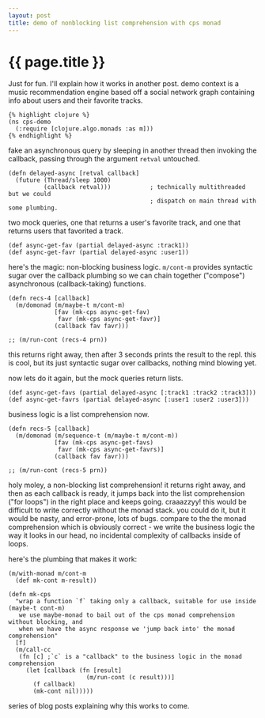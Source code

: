 ```yaml
---
layout: post
title: demo of nonblocking list comprehension with cps monad
---
```


# {{ page.title }}

Just for fun. I'll explain how it works in another post. demo context is a music recommendation engine based off a social network graph containing info about users and their favorite tracks.

    {% highlight clojure %}
    (ns cps-demo
      (:require [clojure.algo.monads :as m]))
    {% endhighlight %}

fake an asynchronous query by sleeping in another thread then invoking the callback, passing through the argument `retval` untouched.

    (defn delayed-async [retval callback]
      (future (Thread/sleep 1000)
              (callback retval)))           ; technically multithreaded but we could
                                            ; dispatch on main thread with some plumbing.

two mock queries, one that returns a user's favorite track, and one that returns users that favorited a track.

    (def async-get-fav (partial delayed-async :track1))
    (def async-get-favr (partial delayed-async :user1))

here's the magic: non-blocking business logic. `m/cont-m` provides syntactic sugar over the callback plumbing so we can chain together ("compose") asynchronous (callback-taking) functions.

    (defn recs-4 [callback]
      (m/domonad (m/maybe-t m/cont-m)
                 [fav (mk-cps async-get-fav)
                  favr (mk-cps async-get-favr)]
                 (callback fav favr)))

    ;; (m/run-cont (recs-4 prn))

this returns right away, then after 3 seconds prints the result to the repl. this is cool, but its just syntactic sugar over callbacks, nothing mind blowing yet.

now lets do it again, but the mock queries return lists.

    (def async-get-favs (partial delayed-async [:track1 :track2 :track3]))
    (def async-get-favrs (partial delayed-async [:user1 :user2 :user3]))

business logic is a list comprehension now.

    (defn recs-5 [callback]
      (m/domonad (m/sequence-t (m/maybe-t m/cont-m))
                 [fav (mk-cps async-get-favs)
                  favr (mk-cps async-get-favrs)]
                 (callback fav favr)))

    ;; (m/run-cont (recs-5 prn))

holy moley, a non-blocking list comprehension! it returns right away, and then as each callback is ready, it jumps back into the list comprehension ("for loops") in the right place and keeps going. craaazzyy! this would be difficult to write correctly without the monad stack. you could do it, but it would be nasty, and error-prone, lots of bugs. compare to the the monad comprehension which is obviously correct - we write the business logic the way it looks in our head, no incidental complexity of callbacks inside of loops.

here's the plumbing that makes it work:

    (m/with-monad m/cont-m
      (def mk-cont m-result))

    (defn mk-cps
      "wrap a function `f` taking only a callback, suitable for use inside (maybe-t cont-m)
       we use maybe-monad to bail out of the cps monad comprehension without blocking, and
       when we have the async response we 'jump back into' the monad comprehension"
      [f]
      (m/call-cc
       (fn [c] ;`c` is a "callback" to the business logic in the monad comprehension
         (let [callback (fn [result]
                          (m/run-cont (c result)))]
           (f callback)
           (mk-cont nil)))))

series of blog posts explaining why this works to come.
